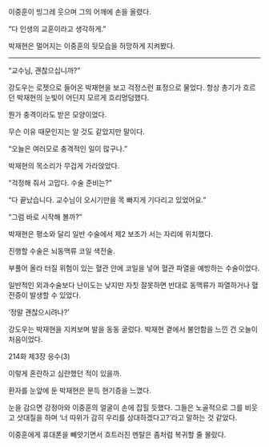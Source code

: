 이중훈이 빙그레 웃으며 그의 어깨에 손을 올렸다.

“다 인생의 교훈이라고 생각하게.”

박재현은 멀어지는 이중훈의 뒷모습을 허망하게 지켜봤다.

* * *

“교수님, 괜찮으십니까?”

강도우는 로젯으로 들어온 박재현을 보고 걱정스런 표정으로 물었다. 항상 총기가 흐르던 박재현의 눈빛이 어딘지 모르게 흐리멍덩했다.

뭔가 충격이라도 받은 모양이었다.

무슨 이유 때문인지는 알 것도 같았지만 말이다.

“오늘은 여러모로 충격적인 일이 많구나.”

박재현의 목소리가 무겁게 가라앉았다.

“걱정해 줘서 고맙다. 수술 준비는?”

“다 끝났습니다. 교수님이 오시기만을 목 빠지게 기다리고 있었어요.”

“그럼 바로 시작해 볼까?”

박재현은 평소와 달리 일반 수술에서 제2 보조가 서는 자리에 위치했다.

진행할 수술은 뇌동맥류 코일 색전술.

부풀어 올라 터질 위험이 있는 혈관 안에 코일을 넣어 혈관 파열을 예방하는 수술이었다.

일반적인 외과수술보다 난이도는 낮지만 자칫 잘못하면 반대로 동맥류가 파열하거나 혈전증이 발생할 수 있었다.

‘정말 괜찮으시려나?’

강도우는 박재현을 지켜보며 발을 동동 굴렀다. 박재현 곁에서 불안함을 느낀 건 오늘이 처음이었다.

214화 제3장 응수(3)

이렇게 혼란하고 심란했던 적이 있을까.

환자를 눈앞에 둔 박재현은 문득 현기증을 느꼈다.

눈을 감으면 강정아와 이중훈의 얼굴이 손에 잡힐 듯했다. 그들은 노골적으로 그를 비웃고 삿대질을 하며 ‘너 따위가 감히 우리를 상대하겠다고?’라고 말하는 것 같았다.

이중훈에게 휴대폰을 빼앗기면서 흐트러진 멘탈은 좀처럼 복귀할 줄 몰랐다.